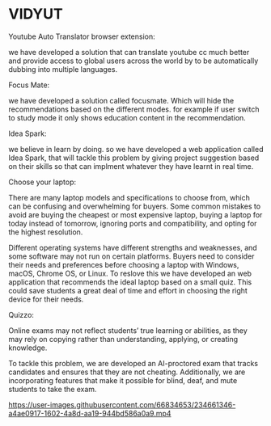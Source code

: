 # VIDYUT

Youtube Auto Translator browser extension:

we have developed a solution that can translate youtube cc much better and provide access to global users across the world by  to be automatically dubbing into multiple languages.







Focus Mate:

we have developed a solution called focusmate. Which will hide the recommendations based on the different modes. for example if user switch to study mode it only shows education content in the recommendation.





Idea Spark:

we believe in learn by doing. so we have developed a web application called Idea Spark, that will tackle this problem by giving project suggestion based on their skills so that can implment whatever they have learnt in real time.







Choose your laptop:

There are many laptop models and specifications to choose from, which can be confusing and overwhelming for buyers. Some common mistakes to avoid are buying the cheapest or most expensive laptop, buying a laptop for today instead of tomorrow, ignoring ports and compatibility, and opting for the highest resolution.

Different operating systems have different strengths and weaknesses, and some software may not run on certain platforms. Buyers need to consider their needs and preferences before choosing a laptop with Windows, macOS, Chrome OS, or Linux. To reslove this we have developed an web application that recommends the ideal laptop based on a small quiz. This could save students a great deal of time and effort in choosing the right device for their needs.







Quizzo:

Online exams may not reflect students’ true learning or abilities, as they may rely on copying rather than understanding, applying, or creating knowledge.

To tackle this problem, we are developed an AI-proctored exam that tracks candidates and ensures that they are not cheating. Additionally, we are incorporating features that make it possible for blind, deaf, and mute students to take the exam.

https://user-images.githubusercontent.com/66834653/234661346-a4ae0917-1602-4a8d-aa19-944bd586a0a9.mp4

